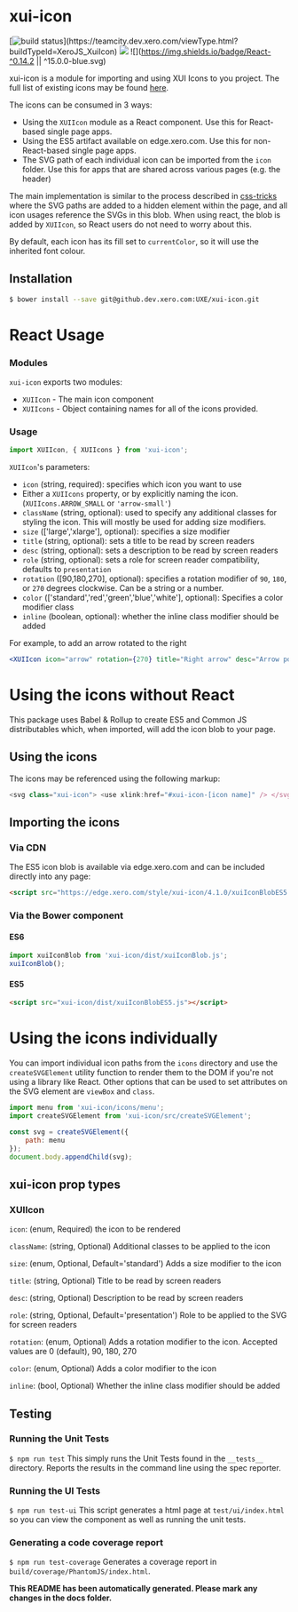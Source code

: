 xui-icon
========
[![build status](https://teamcity.dev.xero.com/app/rest/builds/buildType:(id:XeroJS_SharedReactComponents_UxeXuiIcon)/statusIcon)](https://teamcity.dev.xero.com/viewType.html?buildTypeId=XeroJS_XuiIcon)
![](https://img.shields.io/badge/XUI-^10.0.0-blue.svg)
![](https://img.shields.io/badge/React-^0.14.2 || ^15.0.0-blue.svg)

xui-icon is a module for importing and using XUI Icons to you project. The full list of existing icons may be found [here](https://github.dev.xero.com/pages/UXE/xui-icon/).

The icons can be consumed in 3 ways:
* Using the `XUIIcon` module as a React component. Use this for React-based single page apps.
* Using the ES5 artifact available on edge.xero.com. Use this for non-React-based single page apps.
* The SVG path of each individual icon can be imported from the `icon` folder. Use this for apps that are shared across various pages (e.g. the header)

The main implementation is similar to the process described in [css-tricks](https://css-tricks.com/svg-symbol-good-choice-icons/) where the SVG paths are added to a hidden element within the page, and all icon usages reference the SVGs in this blob. When using react, the blob is added by `XUIIcon`, so React users do not need to worry about this.

By default, each icon has its fill set to `currentColor`, so it will use the inherited font colour.

## Installation

```bash
$ bower install --save git@github.dev.xero.com:UXE/xui-icon.git
```

React Usage
===========

### Modules
`xui-icon` exports two modules:
 - `XUIIcon` - The main icon component
 - `XUIIcons` - Object containing names for all of the icons provided.

### Usage
```js
import XUIIcon, { XUIIcons } from 'xui-icon';
```

`XUIIcon`'s parameters:
 - `icon` (string, required): specifies which icon you want to use
  - Either a `XUIIcons` property, or by explicitly naming the icon. (`XUIIcons.ARROW_SMALL` or `'arrow-small'`)
 - `className` (string, optional): used to specify any additional classes for styling the icon. This will mostly be used for adding size modifiers.
 - `size` (['large','xlarge'], optional): specifies a size modifier
 - `title` (string, optional): sets a title to be read by screen readers
 - `desc` (string, optional): sets a description to be read by screen readers
 - `role` (string, optional): sets a role for screen reader compatibility, defaults to `presentation`
 - `rotation` ([90,180,270], optional): specifies a rotation modifier of `90`, `180`, or `270` degrees clockwise. Can be a string or a number.
 - `color` (['standard','red','green','blue','white'], optional): Specifies a color modifier class
 - `inline` (boolean, optional): whether the inline class modifier should be added

For example, to add an arrow rotated to the right
```jsx
<XUIIcon icon="arrow" rotation={270} title="Right arrow" desc="Arrow pointing to the right" />
```

Using the icons without React
=============================
This package uses Babel & Rollup to create ES5 and Common JS distributables which, when imported, will add the icon blob to your page.

## Using the icons
The icons may be referenced using the following markup:
 ```js
 <svg class="xui-icon"> <use xlink:href="#xui-icon-[icon name]" /> </svg>
 ```
## Importing the icons
### Via CDN

The ES5 icon blob is available via edge.xero.com and can be included directly into any page:
```html
<script src="https://edge.xero.com/style/xui-icon/4.1.0/xuiIconBlobES5.js"></script>
```

### Via the Bower component
#### ES6
 ```js
import xuiIconBlob from 'xui-icon/dist/xuiIconBlob.js';
xuiIconBlob();
```
#### ES5
```html
<script src="xui-icon/dist/xuiIconBlobES5.js"></script>
```

Using the icons individually
============================

You can import individual icon paths from the `icons` directory and use the `createSVGElement` utility function to render them to the DOM if you're not using a library like React.
Other options that can be used to set attributes on the SVG element are `viewBox` and `class`.

```js
import menu from 'xui-icon/icons/menu';
import createSVGElement from 'xui-icon/src/createSVGElement';

const svg = createSVGElement({
	path: menu
});
document.body.appendChild(svg);
```

## xui-icon prop types

### XUIIcon
`icon`: (enum, Required)  the icon to be rendered

`className`: (string, Optional) Additional classes to be applied to the icon

`size`: (enum, Optional, Default='standard') Adds a size modifier to the icon

`title`: (string, Optional) Title to be read by screen readers

`desc`: (string, Optional) Description to be read by screen readers

`role`: (string, Optional, Default='presentation') Role to be applied to the SVG for screen readers

`rotation`: (enum, Optional) Adds a rotation modifier to the icon. Accepted values are 0 (default), 90, 180, 270

`color`: (enum, Optional) Adds a color modifier to the icon

`inline`: (bool, Optional) Whether the inline class modifier should be added


## Testing

### Running the Unit Tests
`$ npm run test`
This simply runs the Unit Tests found in the `__tests__` directory. Reports the results in the command line using the spec reporter.

### Running the UI Tests
`$ npm run test-ui`
This script generates a html page at `test/ui/index.html` so you can view the component as well as running the unit tests.

### Generating a code coverage report
`$ npm run test-coverage`
Generates a coverage report in `build/coverage/PhantomJS/index.html`.


**This README has been automatically generated. Please mark any changes in the docs folder.**

